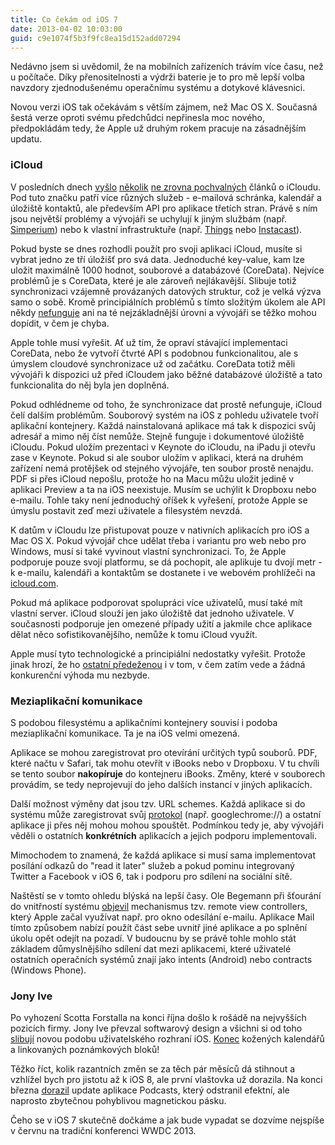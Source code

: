 ```yaml
---
title: Co čekám od iOS 7
date: 2013-04-02 10:03:00
guid: c9e1074f5b3f9fc8ea15d152add07294
---
```


Nedávno jsem si uvědomil, že na mobilních zařízeních trávím více času, než u počítače. Díky přenositelnosti a výdrži baterie je to pro mě lepší volba navzdory zjednodušenému operačnímu systému a dotykové klávesnici.

Novou verzi iOS tak očekávám s větším zájmem, než Mac OS X. Současná šestá verze oproti svému předchůdci nepřinesla moc nového, předpokládám tedy, že Apple už druhým rokem pracuje na zásadnějším updatu.

### iCloud

V posledních dnech [vyšlo](http://arstechnica.com/apple/2013/03/frustrated-with-icloud-apples-developer-community-speaks-up-en-masse/) [několik](http://www.theverge.com/2013/3/26/4148628/why-doesnt-icloud-just-work) [ne zrovna pochvalných](http://inessential.com/2013/03/27/why_developers_shouldnt_use_icloud_sy) článků o iCloudu. Pod tuto značku patří více různých služeb - e-mailová schránka, kalendář a úložiště kontaktů, ale především API pro aplikace třetích stran. Právě s ním jsou největší problémy a vývojáři se uchylují k jiným službám (např. [Simperium](https://simperium.com/)) nebo k vlastní infrastruktuře (např. [Things](http://culturedcode.com/things/) nebo [Instacast](http://vemedio.com/products/instacast3)).

Pokud byste se dnes rozhodli použít pro svoji aplikaci iCloud, musíte si vybrat jedno ze tří úložišť pro svá data. Jednoduché key-value, kam lze uložit maximálně 1000 hodnot, souborové a databázové (CoreData). Nejvíce problémů je s CoreData, které je ale zároveň nejlákavější. Slibuje totiž synchronizaci vzájemně provázaných datových struktur, což je velká výzva samo o sobě. Kromě principiálních problémů s tímto složitým úkolem ale API někdy [nefunguje](https://twitter.com/SteveStreza/status/314494942489751553) ani na té nejzákladnější úrovni a vývojáři se těžko mohou dopídit, v čem je chyba.

Apple tohle musí vyřešit. Ať už tím, že opraví stávající implementaci CoreData, nebo že vytvoří čtvrté API s podobnou funkcionalitou, ale s úmyslem cloudové synchronizace už od začátku. CoreData totiž měli vývojáři k dispozici už před iCloudem jako běžné databázové úložiště a tato funkcionalita do něj byla jen doplněná.

Pokud odhlédneme od toho, že synchronizace dat prostě nefunguje, iCloud čelí dalším problémům. Souborový systém na iOS z pohledu uživatele tvoří aplikační kontejnery. Každá nainstalovaná aplikace má tak k dispozici svůj adresář a mimo něj číst nemůže. Stejně funguje i dokumentové úložiště iCloudu. Pokud uložím prezentaci v Keynote do iCloudu, na iPadu ji otevřu zase v Keynote. Pokud si ale soubor uložím v aplikaci, která na druhém zařízení nemá protějšek od stejného vývojáře, ten soubor prostě nenajdu. PDF si přes iCloud nepošlu, protože ho na Macu můžu uložit jedině v aplikaci Preview a ta na iOS neexistuje. Musím se uchýlit k Dropboxu nebo e-mailu. Tohle taky není jednoduchý oříšek k vyřešení, protože Apple se úmyslu postavit zeď mezi uživatele a filesystém nevzdá.

K datům v iCloudu lze přistupovat pouze v nativních aplikacích pro iOS a Mac OS X. Pokud vývojář chce udělat třeba i variantu pro web nebo pro Windows, musí si také vyvinout vlastní synchronizaci. To, že Apple podporuje pouze svojí platformu, se dá pochopit, ale aplikuje tu dvojí metr - k e-mailu, kalendáři a kontaktům se dostanete i ve webovém prohlížeči na [icloud.com](http://www.icloud.com/).

Pokud má aplikace podporovat spolupráci více uživatelů, musí také mít vlastní server. iCloud slouží jen jako úložiště dat jednoho uživatele. V současnosti podporuje jen omezené případy užití a jakmile chce aplikace dělat něco sofistikovanějšího, nemůže k tomu iCloud využít.

Apple musí tyto technologické a principiální nedostatky vyřešit. Protože jinak hrozí, že ho [ostatní předeženou](http://www.businessinsider.com/apple-google-design-web-services-2012-11) i v tom, v čem zatím vede a žádná konkurenční výhoda mu nezbyde.

### Meziaplikační komunikace

S podobou filesystému a aplikačními kontejnery souvisí i podoba meziaplikační komunikace. Ta je na iOS velmi omezená.

Aplikace se mohou zaregistrovat pro otevírání určitých typů souborů. PDF, které načtu v Safari, tak mohu otevřít v iBooks nebo v Dropboxu. V tu chvíli se tento soubor **nakopíruje** do kontejneru iBooks. Změny, které v souborech provádím, se tedy neprojevují do jeho dalších instancí v jiných aplikacích.

Další možnost výměny dat jsou tzv. URL schemes. Každá aplikace si do systému může zaregistrovat svůj [protokol](http://applookup.com/Home) (např. googlechrome://) a ostatní aplikace ji přes něj mohou mohou spouštět. Podmínkou tedy je, aby vývojáři věděli o ostatních **konkrétních** aplikacích a jejich podporu implementovali.

Mimochodem to znamená, že každá aplikace si musí sama implementovat posílání odkazů do "read it later" služeb a pokud pominu integrovaný Twitter a Facebook v iOS 6, tak i podporu pro sdílení na sociální sítě.

Naštěstí se v tomto ohledu blýská na lepší časy. Ole Begemann při šťourání do vnitřností systému [objevil](http://oleb.net/blog/2012/10/remote-view-controllers-in-ios-6/) mechanismus tzv. remote view controllers, který Apple začal využívat např. pro okno odesílání e-mailu. Aplikace Mail tímto způsobem nabízí použít část sebe uvnitř jiné aplikace a po splnění úkolu opět odejít na pozadí. V budoucnu by se právě tohle mohlo stát základem důmyslnějšího sdílení dat mezi aplikacemi, které uživatelé ostatních operačních systémů znají jako intents (Android) nebo contracts (Windows Phone).

### Jony Ive

Po vyhození Scotta Forstalla na konci října došlo k rošádě na nejvyšších pozicích firmy. Jony Ive převzal softwarový design a všichni si od toho [slibují](http://www.cultofmac.com/198751/why-firing-scott-forstall-means-ios-will-get-a-lot-better/) novou podobu uživatelského rozhraní iOS. [Konec](http://www.cultofmac.com/198844/8-design-crimes-that-jonathan-ive-should-set-right-in-ios-7-feature/) kožených kalendářů a linkovaných poznámkových bloků!

Těžko říct, kolik razantních změn se za těch pár měsíců dá stihnout a vzhlížel bych pro jistotu až k iOS 8, ale první vlaštovka už dorazila. Na konci března [dorazil](http://arstechnica.com/apple/2013/03/hands-on-apples-podcasts-app-loses-reel-animation-gains-playlists/) update aplikace Podcasts, který odstranil efektní, ale naprosto zbytečnou pohyblivou magnetickou pásku.

Čeho se v iOS 7 skutečně dočkáme a jak bude vypadat se dozvíme nejspíše v červnu na tradiční konferenci WWDC 2013.
